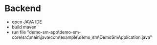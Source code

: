 # Backend
- open JAVA IDE
- build maven
- run file "demo-sm-app\demo-sm-core\src\main\java\com\example\demo_sm\DemoSmApplication.java"